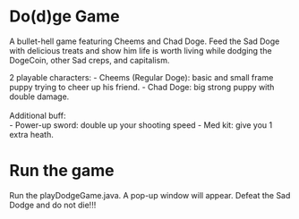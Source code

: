 # Do(d)ge Game
 A bullet-hell game featuring Cheems and Chad Doge. Feed the Sad Doge with delicious treats and show him life is worth living while dodging the DogeCoin, other Sad creps, and capitalism.
 <div>
  2 playable characters:
  <be>
 - Cheems (Regular Doge): basic and small frame puppy trying to cheer up his friend.
 - Chad Doge: big strong puppy with double damage.
 </div>
 <br>
   <div>
    Additional buff:
    <br>
 - Power-up sword: double up your shooting speed
 - Med kit: give you 1 extra heath.
   </div>

# Run the game
Run the playDodgeGame.java. A pop-up window will appear. Defeat the Sad Dodge and do not die!!!
